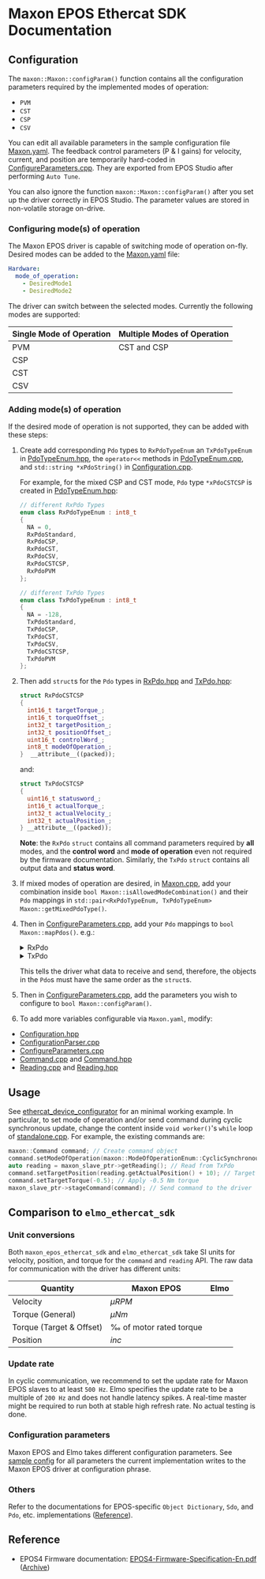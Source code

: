 # Maxon EPOS Ethercat SDK Documentation

## Configuration

The `maxon::Maxon::configParam()` function contains all the configuration parameters required by the implemented modes of operation:

- `PVM`
- `CST`
- `CSP`
- `CSV`

You can edit all available parameters in the sample configuration file [Maxon.yaml](example_configs/Maxon.yaml). The feedback control parameters (P & I gains) for velocity, current, and position are temporarily hard-coded in [ConfigureParameters.cpp](src/maxon_epos_ethercat_sdk/ConfigureParameters.cpp). They are exported from EPOS Studio after performing `Auto Tune`.

You can also ignore the function `maxon::Maxon::configParam()` after you set up the driver correctly in EPOS Studio. The parameter values are stored in non-volatile storage on-drive.

### Configuring mode(s) of operation

The Maxon EPOS driver is capable of switching mode of operation on-fly. Desired modes can be added to the [Maxon.yaml](example_configs/Maxon.yaml) file:

```yaml
Hardware:
  mode_of_operation:
    - DesiredMode1
    - DesiredMode2
```

The driver can switch between the selected modes. Currently the following modes are supported:

| Single Mode of Operation | Multiple Modes of Operation |
| ------------------------ | --------------------------- |
| PVM                      | CST and CSP                 |
| CSP                      |
| CST                      |
| CSV                      |

### Adding mode(s) of operation

If the desired mode of operation is not supported, they can be added with these steps:

1. Create add corresponding `Pdo` types to `RxPdoTypeEnum` an `TxPdoTypeEnum` in [PdoTypeEnum.hpp](include/maxon_epos_ethercat_sdk/PdoTypeEnum.hpp), the `operator<<` methods in [PdoTypeEnum.cpp](src/maxon_epos_ethercat_sdk/PdoTypeEnum.cpp), and `std::string *xPdoString()` in [Configuration.cpp](src/maxon_epos_ethercat_sdk/Configuration.cpp).
 
    For example, for the mixed CSP and CST mode, `Pdo` type `*xPdoCSTCSP` is created in [PdoTypeEnum.hpp](include/maxon_epos_ethercat_sdk/PdoTypeEnum.hpp):

    ```c++
    // different RxPdo Types
    enum class RxPdoTypeEnum : int8_t
    {
      NA = 0,
      RxPdoStandard,
      RxPdoCSP,
      RxPdoCST,
      RxPdoCSV,
      RxPdoCSTCSP,
      RxPdoPVM
    };

    // different TxPdo Types
    enum class TxPdoTypeEnum : int8_t
    {
      NA = -128,
      TxPdoStandard,
      TxPdoCSP,
      TxPdoCST,
      TxPdoCSV,
      TxPdoCSTCSP,
      TxPdoPVM
    };
    ```

2. Then add `struct`s for the `Pdo` types in [RxPdo.hpp](include/maxon_epos_ethercat_sdk/RxPdo.hpp) and [TxPdo.hpp](include/maxon_epos_ethercat_sdk/TxPdo.hpp):
  
    ```c++
    struct RxPdoCSTCSP
    {
      int16_t targetTorque_;
      int16_t torqueOffset_;
      int32_t targetPosition_;
      int32_t positionOffset_;
      uint16_t controlWord_;
      int8_t modeOfOperation_;
    }  __attribute__((packed));
    ```

    and:

    ```c++
    struct TxPdoCSTCSP
    {
      uint16_t statusword_;
      int16_t actualTorque_;
      int32_t actualVelocity_;
      int32_t actualPosition_;
    } __attribute__((packed));
    ```

    **Note**: the `RxPdo` `struct` contains all command parameters required by **all** modes, and the **control word** and **mode of operation** even not required by the firmware documentation. Similarly, the `TxPdo` `struct` contains all output data and **status word**.

3. If mixed modes of operation are desired, in [Maxon.cpp](src/maxon_epos_ethercat_sdk/Maxon.cpp), add your combination inside `bool Maxon::isAllowedModeCombination()` and their `Pdo` mappings in `std::pair<RxPdoTypeEnum, TxPdoTypeEnum> Maxon::getMixedPdoType()`.

4. Then in [ConfigureParameters.cpp](src/maxon_epos_ethercat_sdk/ConfigureParameters.cpp), add your `Pdo` mappings to `bool Maxon::mapPdos()`. e.g.:

    <details>
      <summary>RxPdo</summary>

    ```c++
    case RxPdoTypeEnum::RxPdoCSTCSP:
    {
      MELO_INFO_STREAM("[maxon_epos_ethercat_sdk:Maxon::mapPdos] Rx Pdo: "
                        << "Cyclic Synchronous Toruqe/Position Mixed Mode");

      // Disable PDO
      rxSuccess &= sdoVerifyWrite(OD_INDEX_RX_PDO_ASSIGNMENT, 0x00, false, static_cast<uint8_t>(0),
                                  configuration_.configRunSdoVerifyTimeout);

      rxSuccess &= sdoVerifyWrite(OD_INDEX_RX_PDO_MAPPING_3, 0x00, false, static_cast<uint8_t>(0),
                                  configuration_.configRunSdoVerifyTimeout);

      // Write mapping
      rxSuccess &= sdoVerifyWrite(OD_INDEX_RX_PDO_ASSIGNMENT, 0x01, false, OD_INDEX_RX_PDO_MAPPING_3,
                                  configuration_.configRunSdoVerifyTimeout);

      // Write objects...
      std::array<uint32_t, 6> objects{
        (OD_INDEX_TARGET_TORQUE << 16) | (0x00 << 8) | sizeof(int16_t) * 8,
        (OD_INDEX_OFFSET_TORQUE << 16) | (0x00 << 8) | sizeof(int16_t) * 8,
        (OD_INDEX_TARGET_POSITION << 16) | (0x00 << 8) | sizeof(int32_t) * 8,
        (OD_INDEX_OFFSET_POSITION << 16) | (0x00 << 8) | sizeof(int32_t) * 8,
        (OD_INDEX_CONTROLWORD << 16) | (0x00 << 8) | sizeof(int16_t) * 8,
        (OD_INDEX_MODES_OF_OPERATION << 16) | (0x00 << 8) | sizeof(int8_t) * 8,
      };

      subIndex = 0;
      for (const auto& objectIndex : objects)
      {
        subIndex += 1;
        rxSuccess &= sdoVerifyWrite(OD_INDEX_RX_PDO_MAPPING_3, subIndex, false, objectIndex,
                                    configuration_.configRunSdoVerifyTimeout);
      }

      // Write number of objects
      rxSuccess &=
          sdoVerifyWrite(OD_INDEX_RX_PDO_MAPPING_3, 0x00, false, subIndex, configuration_.configRunSdoVerifyTimeout);

      // Enable PDO
      rxSuccess &= sdoVerifyWrite(OD_INDEX_RX_PDO_ASSIGNMENT, 0x00, false, static_cast<uint8_t>(1),
                                  configuration_.configRunSdoVerifyTimeout);

      break;
    }
    ```
    </details>

    <details>
      <summary>TxPdo</summary>

    ```c++
    case TxPdoTypeEnum::TxPdoCSTCSP:
    {
      MELO_INFO_STREAM("[maxon_epos_ethercat_sdk:Maxon::mapPdos] Tx Pdo: "
                        << "Cyclic Synchronous Torque/Position Mixed Mode");

      // Disable PDO
      txSuccess &= sdoVerifyWrite(OD_INDEX_TX_PDO_ASSIGNMENT, 0x00, false, static_cast<uint8_t>(0),
                                  configuration_.configRunSdoVerifyTimeout);

      txSuccess &= sdoVerifyWrite(OD_INDEX_TX_PDO_MAPPING_3, 0x00, false, static_cast<uint8_t>(0),
                                  configuration_.configRunSdoVerifyTimeout);

      // Write mapping
      txSuccess &= sdoVerifyWrite(OD_INDEX_TX_PDO_ASSIGNMENT, 0x01, false, OD_INDEX_TX_PDO_MAPPING_3,
                                  configuration_.configRunSdoVerifyTimeout);

      // Write objects...
      std::array<uint32_t, 4> objects{
        (OD_INDEX_STATUSWORD << 16) | (0x00 << 8) | sizeof(uint16_t) * 8,
        (OD_INDEX_TORQUE_ACTUAL << 16) | (0x00 << 8) | sizeof(int16_t) * 8,
        (OD_INDEX_VELOCITY_ACTUAL << 16) | (0x00 << 8) | sizeof(int32_t) * 8,
        (OD_INDEX_POSITION_ACTUAL << 16) | (0x00 << 8) | sizeof(int32_t) * 8,
      };

      subIndex = 0;
      for (const auto& objectIndex : objects)
      {
        subIndex += 1;
        txSuccess &= sdoVerifyWrite(OD_INDEX_TX_PDO_MAPPING_3, subIndex, false, objectIndex,
                                    configuration_.configRunSdoVerifyTimeout);
      }

      // Write number of objects
      txSuccess &=
          sdoVerifyWrite(OD_INDEX_TX_PDO_MAPPING_3, 0x00, false, subIndex, configuration_.configRunSdoVerifyTimeout);

      // Enable PDO
      txSuccess &= sdoVerifyWrite(OD_INDEX_TX_PDO_ASSIGNMENT, 0x00, false, static_cast<uint8_t>(1),
                                  configuration_.configRunSdoVerifyTimeout);

      break;
    }
    ```
    </details>

    This tells the driver what data to receive and send, therefore, the objects in the `Pdo`s must have the same order as the `struct`s.

5. Then in [ConfigureParameters.cpp](src/maxon_epos_ethercat_sdk/ConfigureParameters.cpp), add the parameters you wish to configure to `bool Maxon::configParam()`.

6. To add more variables configurable via `Maxon.yaml`, modify:

  - [Configuration.hpp](include/maxon_epos_ethercat_sdk/Configuration.hpp)
  - [ConfigurationParser.cpp](src/maxon_epos_ethercat_sdk/ConfigurationParser.cpp)
  - [ConfigureParameters.cpp](src/maxon_epos_ethercat_sdk/ConfigureParameters.cpp)
  - [Command.cpp](src/maxon_epos_ethercat_sdk/Command.cpp) and [Command.hpp](src/maxon_epos_ethercat_sdk/Command.hpp)
  - [Reading.cpp](src/maxon_epos_ethercat_sdk/Reading.cpp) and [Reading.hpp](src/maxon_epos_ethercat_sdk/Reading.hpp)

## Usage

See [ethercat_device_configurator](https://github.com/leggedrobotics/ethercat_device_configurator) for an minimal working example. In particular, to set mode of operation and/or send command during cyclic synchronous update, change the content inside `void worker()`'s `while` loop of [standalone.cpp](https://github.com/leggedrobotics/ethercat_device_configurator/blob/master/src/standalone.cpp). For example, the existing commands are:

```c++
maxon::Command command; // Create command object
command.setModeOfOperation(maxon::ModeOfOperationEnum::CyclicSynchronousTorqueMode); // Set to CST mode
auto reading = maxon_slave_ptr->getReading(); // Read from TxPdo
command.setTargetPosition(reading.getActualPosition() + 10); // Target +10 rad from current position, but there is no effect since the driver is not in CSP mode
command.setTargetTorque(-0.5); // Apply -0.5 Nm torque
maxon_slave_ptr->stageCommand(command); // Send command to the driver
```

## Comparison to `elmo_ethercat_sdk`

### Unit conversions

Both `maxon_epos_ethercat_sdk` and `elmo_ethercat_sdk` take SI units for velocity, position, and torque for the `command` and `reading` API. The raw data for communication with the driver has different units:

| Quantity                 | Maxon EPOS              | Elmo |
| ------------------------ | ----------------------- | ---- |
| Velocity                 | $\mu RPM$               |      |
| Torque (General)         | $\mu Nm$                |      |
| Torque (Target & Offset) | ‰ of motor rated torque |      |
| Position                 | $inc$                   |      |

### Update rate

In cyclic communication, we recommend to set the update rate for Maxon EPOS slaves to at least `500 Hz`. Elmo specifies the update rate to be a multiple of `200 Hz` and does not handle latency spikes. A real-time master might be required to run both at stable high refresh rate. No actual testing is done.

### Configuration parameters

Maxon EPOS and Elmo takes different configuration parameters. See [sample config](example_configs/Maxon.yaml) for all parameters the current implementation writes to the Maxon EPOS driver at configuration phrase.

### Others

Refer to the documentations for EPOS-specific `Object Dictionary`, `Sdo`, and `Pdo`, etc. implementations ([Reference](##Reference)).

## Reference

- EPOS4 Firmware documentation: [EPOS4-Firmware-Specification-En.pdf](https://www.maxongroup.com/medias/sys_master/root/8839867007006/EPOS4-Firmware-Specification-En.pdf) ([Archive](https://web.archive.org/web/20200918110944/https://www.maxongroup.com/medias/sys_master/root/8839867007006/EPOS4-Firmware-Specification-En.pdf))
